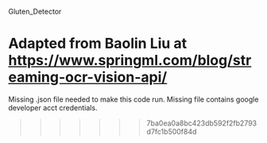 Gluten_Detector

Adapted from Baolin Liu at https://www.springml.com/blog/streaming-ocr-vision-api/
=======
Missing .json file needed to make this code run. Missing file contains google developer acct credentials.
>>>>>>> 7ba0ea0a8bc423db592f2fb2793d7fc1b500f84d
